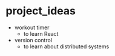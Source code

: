 # project_ideas
- workout timer
  - to learn React 
- version control
  - to learn about distributed systems 
